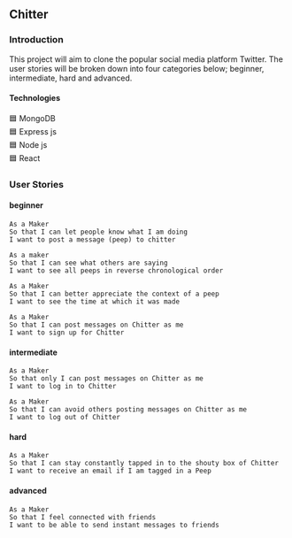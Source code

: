 ## Chitter

### Introduction
This project will aim to clone the popular social media platform Twitter. The user stories will be broken down into four categories below; beginner, intermediate, hard and advanced.

#### Technologies
:blue_square: MongoDB <br>
:blue_square: Express js <br>
:blue_square: Node js <br>
:blue_square: React

### User Stories

#### beginner
```
As a Maker
So that I can let people know what I am doing  
I want to post a message (peep) to chitter

As a maker
So that I can see what others are saying  
I want to see all peeps in reverse chronological order

As a Maker
So that I can better appreciate the context of a peep
I want to see the time at which it was made

As a Maker
So that I can post messages on Chitter as me
I want to sign up for Chitter
```

#### intermediate
```
As a Maker
So that only I can post messages on Chitter as me
I want to log in to Chitter

As a Maker
So that I can avoid others posting messages on Chitter as me
I want to log out of Chitter
```

#### hard
```
As a Maker
So that I can stay constantly tapped in to the shouty box of Chitter
I want to receive an email if I am tagged in a Peep
```

#### advanced
```
As a Maker
So that I feel connected with friends
I want to be able to send instant messages to friends
```


